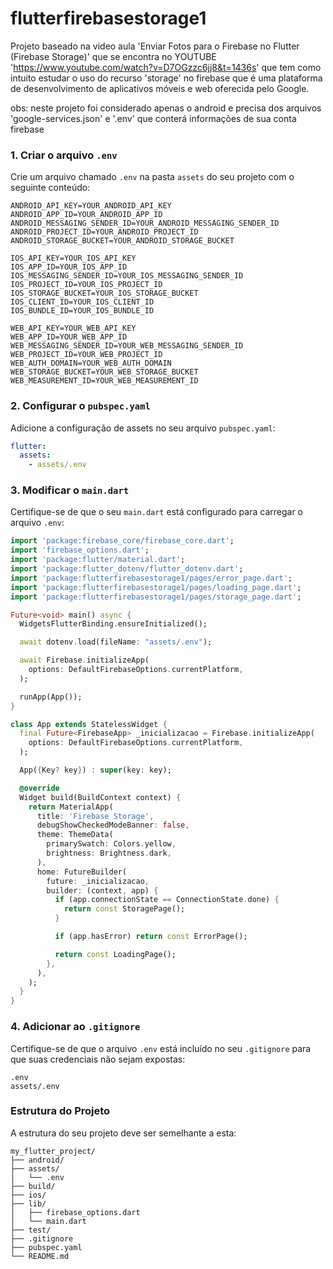 # flutterfirebasestorage1


Projeto baseado na video aula 'Enviar Fotos para o Firebase no Flutter (Firebase Storage)' que se encontra no YOUTUBE 'https://www.youtube.com/watch?v=D7OGzzc6jj8&t=1436s' que tem como intuito estudar o uso do recurso 'storage' no firebase que é uma plataforma de desenvolvimento de aplicativos móveis e web oferecida pelo Google.

obs: neste projeto foi considerado apenas o android e precisa dos arquivos 'google-services.json' e '.env' que conterá informações de sua conta firebase

### 1. Criar o arquivo `.env`

Crie um arquivo chamado `.env` na pasta `assets` do seu projeto com o seguinte conteúdo:

```env
ANDROID_API_KEY=YOUR_ANDROID_API_KEY
ANDROID_APP_ID=YOUR_ANDROID_APP_ID
ANDROID_MESSAGING_SENDER_ID=YOUR_ANDROID_MESSAGING_SENDER_ID
ANDROID_PROJECT_ID=YOUR_ANDROID_PROJECT_ID
ANDROID_STORAGE_BUCKET=YOUR_ANDROID_STORAGE_BUCKET

IOS_API_KEY=YOUR_IOS_API_KEY
IOS_APP_ID=YOUR_IOS_APP_ID
IOS_MESSAGING_SENDER_ID=YOUR_IOS_MESSAGING_SENDER_ID
IOS_PROJECT_ID=YOUR_IOS_PROJECT_ID
IOS_STORAGE_BUCKET=YOUR_IOS_STORAGE_BUCKET
IOS_CLIENT_ID=YOUR_IOS_CLIENT_ID
IOS_BUNDLE_ID=YOUR_IOS_BUNDLE_ID

WEB_API_KEY=YOUR_WEB_API_KEY
WEB_APP_ID=YOUR_WEB_APP_ID
WEB_MESSAGING_SENDER_ID=YOUR_WEB_MESSAGING_SENDER_ID
WEB_PROJECT_ID=YOUR_WEB_PROJECT_ID
WEB_AUTH_DOMAIN=YOUR_WEB_AUTH_DOMAIN
WEB_STORAGE_BUCKET=YOUR_WEB_STORAGE_BUCKET
WEB_MEASUREMENT_ID=YOUR_WEB_MEASUREMENT_ID
```

### 2. Configurar o `pubspec.yaml`

Adicione a configuração de assets no seu arquivo `pubspec.yaml`:

```yaml
flutter:
  assets:
    - assets/.env
```

### 3. Modificar o `main.dart`

Certifique-se de que o seu `main.dart` está configurado para carregar o arquivo `.env`:

```dart
import 'package:firebase_core/firebase_core.dart';
import 'firebase_options.dart';
import 'package:flutter/material.dart';
import 'package:flutter_dotenv/flutter_dotenv.dart';
import 'package:flutterfirebasestorage1/pages/error_page.dart';
import 'package:flutterfirebasestorage1/pages/loading_page.dart';
import 'package:flutterfirebasestorage1/pages/storage_page.dart';

Future<void> main() async {
  WidgetsFlutterBinding.ensureInitialized();

  await dotenv.load(fileName: "assets/.env");

  await Firebase.initializeApp(
    options: DefaultFirebaseOptions.currentPlatform,
  );

  runApp(App());
}

class App extends StatelessWidget {
  final Future<FirebaseApp> _inicializacao = Firebase.initializeApp(
    options: DefaultFirebaseOptions.currentPlatform,
  );

  App({Key? key}) : super(key: key);

  @override
  Widget build(BuildContext context) {
    return MaterialApp(
      title: 'Firebase Storage',
      debugShowCheckedModeBanner: false,
      theme: ThemeData(
        primarySwatch: Colors.yellow,
        brightness: Brightness.dark,
      ),
      home: FutureBuilder(
        future: _inicializacao,
        builder: (context, app) {
          if (app.connectionState == ConnectionState.done) {
            return const StoragePage();
          }

          if (app.hasError) return const ErrorPage();

          return const LoadingPage();
        },
      ),
    );
  }
}
```

### 4. Adicionar ao `.gitignore`

Certifique-se de que o arquivo `.env` está incluído no seu `.gitignore` para que suas credenciais não sejam expostas:

```plaintext
.env
assets/.env
```

### Estrutura do Projeto

A estrutura do seu projeto deve ser semelhante a esta:

```
my_flutter_project/
├── android/
├── assets/
│   └── .env
├── build/
├── ios/
├── lib/
│   ├── firebase_options.dart
│   └── main.dart
├── test/
├── .gitignore
├── pubspec.yaml
└── README.md
``` 